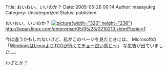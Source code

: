 Title: おいおい。いいのか？
Date: 2005-05-26 00:14
Author: masayukig
Category: Uncategorized
Status: published

おいおい。いいのか？
[![picture](http://lunatic.xrea.jp/mt/archives/linux_windows-thumb.PNG){width="320" height="236"}](http://lunatic.xrea.jp/mt/archives/linux_windows.html)
<http://japan.linux.com/enterprise/05/05/23/0210210.shtml?topic=1>

今は違うかもしれないけど、私がこのページを見たときには、
Microsoftの
「[WindowsはLinuxよりTCOが低くてチョー良い感じ〜](http://www.microsoft.com/japan/windowsserversystem/facts/default.mspx)」
な広告が出ていました。。。

わざとか？
